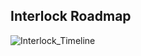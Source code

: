 ## Interlock Roadmap 

![Interlock_Timeline](https://cdn.discordapp.com/attachments/864979788309725244/994297251981701131/Timeline.png)
